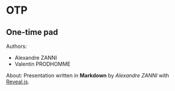 # OTP

## One-time pad

Authors:
+ Alexandre ZANNI
+ Valentin PRODHOMME

About: Presentation written in **Markdown** by *Alexandre ZANNI* with [Reveal.js](http://lab.hakim.se/reveal-js/).
